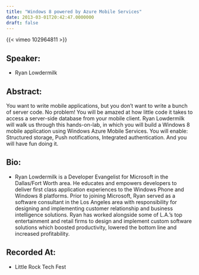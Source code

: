 ```yaml
---
title: "Windows 8 powered by Azure Mobile Services"
date: 2013-03-01T20:42:47.0000000
draft: false
---
```


{{< vimeo 102964811 >}}

## Speaker:

 - Ryan Lowdermilk

## Abstract:

<p>You want to write mobile applications, but you don’t want to write a bunch of server code. No problem! You will be amazed at how little code it takes to access a server-side database from your mobile client. Ryan Lowdermilk will walk us through this hands-on-lab, in which you will build a Windows 8 mobile application using Windows Azure Mobile Services. You will enable: Structured storage, Push notifications, Integrated authentication. And you will have fun doing it.</p>

## Bio:

 - <p>Ryan Lowdermilk is a Developer Evangelist for Microsoft in the Dallas/Fort Worth area. He educates and empowers developers to deliver first class application experiences to the Windows Phone and Windows 8 platforms. Prior to joining Microsoft, Ryan served as a software consultant in the Los Angeles area with responsibility for designing and implementing customer relationship and business intelligence solutions. Ryan has worked alongside some of L.A.’s top entertainment and retail firms to design and implement custom software solutions which boosted productivity, lowered the bottom line and increased profitability.</p>

## Recorded At:

 - Little Rock Tech Fest

